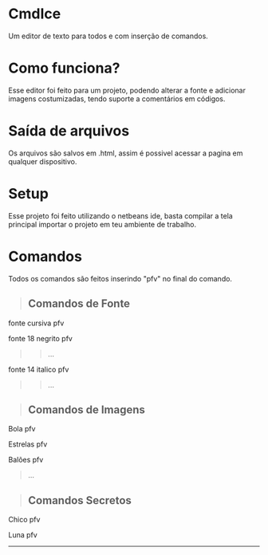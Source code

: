 # CmdIce
Um editor de texto para todos e com inserção de comandos.

# Como funciona?
Esse editor foi feito para um projeto, podendo alterar a fonte e adicionar imagens costumizadas, tendo suporte a comentários em códigos.

# Saída de arquivos
Os arquivos são salvos em .html, assim é possivel acessar a pagina em qualquer dispositivo.

# Setup
Esse projeto foi feito utilizando o netbeans ide, basta compilar a tela principal importar o projeto em teu ambiente de trabalho.

# Comandos
Todos os comandos são feitos inserindo "pfv" no final do comando.

> ## Comandos de Fonte

 fonte cursiva pfv

 fonte 18 negrito pfv

>> ...

 fonte 14 italico pfv

>> ...


> ## Comandos de Imagens

 Bola pfv
 
 Estrelas pfv
 
 Balões pfv
 
 >...

> ## Comandos Secretos

 Chico pfv
 
 Luna pfv
 
<hr/>
 
